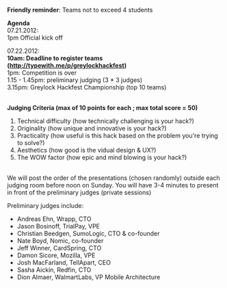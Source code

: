**Friendly reminder**: Teams not to exceed 4 students<br>

<b>Agenda</b><br>
07.21.2012: <br>
1pm Official kick off <br>

07.22.2012: <br>
**10am: Deadline to register teams (http://typewith.me/p/greylockhackfest)**<br>
1pm: Competition is over<br>
1.15 - 1.45pm: preliminary judging (3 * 3 judges)<br>
3.15pm: Greylock Hackfest Championship (top 10 teams)<br><br>

<b>Judging Criteria (max of 10 points for each ; max total score = 50)</b><br>
1. Technical difficulty (how technically challenging is your hack?)<br>
2. Originality (how unique and innovative is your hack?)<br>
3. Practicality (how useful is this hack based on the problem you're trying to solve?)<br>
4. Aesthetics (how good is the vidual design & UX?)<br>
5. The WOW factor (how epic and mind blowing is your hack?)<br><br>

We will post the order of the presentations (chosen randomly) outside each judging room before noon on Sunday. You will have 3-4 minutes to present in front of the preliminary judges (private sessions)

Preliminary judges include:<br>
- Andreas Ehn, Wrapp, CTO<br>
- Jason Bosinoff, TrialPay, VPE<br>
- Christian Beedgen, SumoLogic, CTO & co-founder<br>
- Nate Boyd, Nomic, co-founder<br>
- Jeff Winner, CardSpring, CTO<br>
- Damon Sicore, Mozilla, VPE<br>
- Josh MacFarland, TellApart, CEO<br>
- Sasha Aickin, Redfin, CTO<br>
- Dion Almaer, WalmartLabs, VP Mobile Architecture<br>




